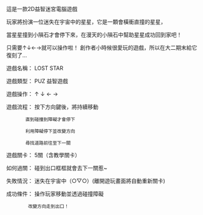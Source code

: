 這是一款2D益智迷宮電腦遊戲

玩家將扮演一位迷失在宇宙中的星星，它是一顆會橫衝直撞的星星，

當星星撞到小隕石才會停下來，在漫天的小隕石中幫助星星成功回到家吧！

只需要↑↓←→就可以操作啦！ 創作者小時候很愛玩的遊戲，所以在大二期末給它復刻了...

遊戲名稱：	 LOST STAR

遊戲類型：	 PUZ 益智遊戲

遊戲操作：	 ↑ ↓ ← →

遊戲流程：	 按下方向鍵後，將持續移動

           直到碰撞到障礙才會停下
           
           利用障礙停下並改變方向
           
           尋找道路前往至下一關
           
遊戲關卡：	 5關（含教學關卡）

如何過關：	 碰到出口框框就會去下一關惹~

失敗情況：	 迷失在宇宙中（○▽○）(離開遊玩畫面將自動重新關卡)

成功條件：	 操作玩家移動並透過碰撞障礙

            改變方向走到出口！


